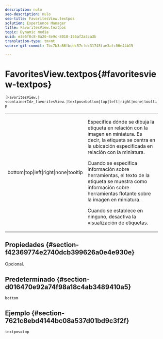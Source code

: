 ```yaml
---
description: nulo
seo-description: nulo
seo-title: FavoritesView.textpos
solution: Experience Manager
title: FavoritesView.textpos
topic: Dynamic media
uuid: e3e5f0c8-8a20-4e9c-8018-156af2a3ca3b
translation-type: tm+mt
source-git-commit: 7bc7b3a86fbcdc57cfdc31745fae3afc06e44b15

---
```



# FavoritesView.textpos{#favoritesview-textpos}

`[FavoritesView.|<containerId>_favoritesView.]textpos=bottom|top|left|right|none|tooltip`

<table id="table_2B109D2F91E64B5382B31921C3780FA5"> 
 <tbody> 
  <tr> 
   <td colname="col1"> <p><span class="codeph"> bottom|top|left|right|none|tooltip</span> </p> </td> 
   <td colname="col2"> <p> Especifica dónde se dibuja la etiqueta en relación con la imagen en miniatura. Es decir, la etiqueta se centra en la ubicación especificada en relación con la miniatura. </p> <p>Cuando se especifica <span class="codeph"> información sobre</span> herramientas, el texto de la etiqueta se muestra como información sobre herramientas flotante sobre la imagen en miniatura. </p> <p>Cuando se establece en <span class="codeph"> ninguno</span>, desactiva la visualización de etiquetas. </p> </td> 
  </tr> 
 </tbody> 
</table>

## Propiedades {#section-f42369774e2740dcb399626a0e4e930e}

Opcional.

## Predeterminado {#section-d016470e92a74f98a18c4ab3489410a5}

`bottom`

## Ejemplo {#section-7621c8ebd4144bc08a537d01bd9c3f2f}

`textpos=top`
